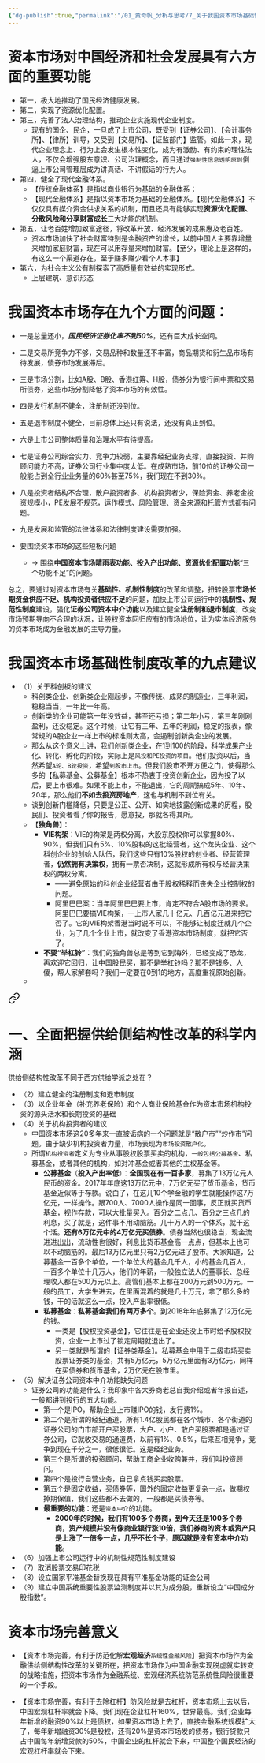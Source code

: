 ```yaml
---
{"dg-publish":true,"permalink":"/01_黄奇帆_分析与思考/7_关于我国资本市场基础性制度改革的若干思考/","dgPassFrontmatter":true}
---
```



# 资本市场对中国经济和社会发展具有六方面的重要功能

- 第一，极大地推动了国民经济健康发展。
- 第二，实现了资源优化配置。
- 第三，完善了法人治理结构，推动企业实施现代企业制度。
	- 现有的国企、民企，一旦成了上市公司，既受到【证券公司】、【会计事务所】、【律所】训导，又受到【交易所】、【证监部门】监管。如此一来，现代企业理念上、行为上会发生根本性变化，成为有激励、有约束的理性法人，不仅会增强股东意识、公司治理概念，而且通过`强制性信息透明原则`倒逼上市公司管理层成为讲真话、不讲假话的行为人。
- 第四，健全了现代金融体系。
	- 【传统金融体系】是指以商业银行为基础的金融体系；
	- 【现代金融体系】是指以资本市场为基础的金融体系。【现代金融体系】不仅仅具有媒介资金供求关系的机制，而且还具有能够实现**资源优化配置、分散风险和分享财富成长**三大功能的机制。
- 第五，让老百姓增加致富途径，将改革开放、经济发展的成果惠及老百姓。
	- 资本市场加快了社会财富特别是金融资产的增长，以前中国人主要靠增量来增加家庭财富，现在可以用存量来增加财富。【至少，理论上是这样的，有这么一个渠道存在，至于赚多赚少看个人本事】
- 第六，为社会主义公有制探索了高质量有效益的实现形式。
	- 上层建筑、意识形态

# 我国资本市场存在九个方面的问题：

- 一是总量还小，***国民经济证券化率不到50%***，还有巨大成长空间。
- 二是交易所竞争力不够，交易品种和数量还不丰富，商品期货和衍生品市场有待发展，债券市场发展滞后。
- 三是市场分割，比如A股、B股、香港红筹、H股，债券分为银行间中票和交易所债券，这些市场分割降低了资本市场的有效性。
- 四是发行机制不健全，注册制还没到位。
- 五是退市制度不健全，目前总体上还只有说法，还没有真正到位。
- 六是上市公司整体质量和治理水平有待提高。
- 七是证券公司综合实力、竞争力较弱，主要靠经纪业务支撑，直接投资、并购顾问能力不高，证券公司行业集中度太低。在成熟市场，前10位的证券公司一般能占到全行业业务量的60%甚至75%，我们现在不到30%。
- 八是投资者结构不合理，散户投资者多、机构投资者少，保险资金、养老金投资规模小，PE发展不规范，运作模式、风险管理、资金来源和托管方式都有问题。
- 九是发展和监管的法律体系和法律制度建设需要加强。

- 要围绕资本市场的这些短板问题
	- $\rightarrow$ 围绕**中国资本市场晴雨表功能、投入产出功能、资源优化配置功能**“三个功能不足”的问题。

总之，要通过对资本市场有关**基础性、机制性制度**的改革和调整，扭转股票**市场长期资金供应不足、机构投资者供应不足**的问题，加快上市公司运行中的**机制性、规范性制度**建设，强化**证券公司资本中介功能**以及建立健全**注册制和退市制度**，改变市场预期导向不合理的状况，让股权资本回归应有的市场地位，让为实体经济服务的资本市场成为金融发展的主导力量。

# 我国资本市场基础性制度改革的九点建议

- （1）关于科创板的建议
	- 科创类企业、创新类企业刚起步，不像传统、成熟的制造业，三年利润，稳稳当当，一年比一年高。
	- 创新类的企业可能第一年没效益，甚至还亏损；第二年小亏，第三年刚刚盈利，还没稳定。这个时候，让它有三年、五年的利润，稳定的报表，像常规的A股企业一样上市的标准则太高，会遏制创新类企业的发展。
	- 那么从这个意义上讲，我们创新类企业，在1到100的阶段，科学成果产业化、转化、孵化的阶段，实际上是`风投和PE投资的项目`。他们投资以后，当然希望`A轮、B轮投资`，希望`到股市上市`。但我们股市不开方便之门，使得那么多的【私募基金、公募基金】根本不热衷于投资创新企业，因为投了以后，要上市很难。如果不能上市，不能退出，它的周期搞成5年、10年、20年，那么他们**不如去投资房地产**，这也与机制不到位有关。
	- 谈到创新门槛降低，只要是公正、公开、如实地披露创新成果的历程，股民们、投资者看了你的报告，愿意投，那就各得其所。
	- 【**独角兽**】：
		- **VIE构架**：VIE的构架是两权分离，大股东股权你可以掌握80%、90%，但我们只有5%、10%股权的这批经营者，这个龙头企业、这个科创企业的创始人队伍，我们这些只有10%股权的创业者、经营管理者，**仍然拥有决策权**，拥有一票否决制，这就形成所有权与经营决策权的两权分离。
			- ——避免原始的科创企业经营者由于股权稀释而丧失企业控制权的问题。
			- 阿里巴巴案：当年阿里巴巴要上市，肯定不符合A股市场的要求。阿里巴巴要搞VIE构架，一上市人家几十亿元、几百亿元进来把它否了。它的VIE构架香港当时说不可以，不能够让制度迁就几个企业，为了几个企业上市，就改变了香港资本市场制度，就把它否了。
		- **不要“举杠铃”**：我们的独角兽总是等到它到海外，已经变成了恐龙，再欢迎它回归，让中国股民买，那不是举杠铃吗？那不是钱多、人傻，帮人家解套吗？我们一定要在0到1的地方，高度重视原始创新。
	- 
<div class="transclusion internal-embed is-loaded"><a class="markdown-embed-link" href="/01/2/#" aria-label="Open link"><svg xmlns="http://www.w3.org/2000/svg" width="24" height="24" viewBox="0 0 24 24" fill="none" stroke="currentColor" stroke-width="2" stroke-linecap="round" stroke-linejoin="round" class="svg-icon lucide-link"><path d="M10 13a5 5 0 0 0 7.54.54l3-3a5 5 0 0 0-7.07-7.07l-1.72 1.71"></path><path d="M14 11a5 5 0 0 0-7.54-.54l-3 3a5 5 0 0 0 7.07 7.07l1.71-1.71"></path></svg></a><div class="markdown-embed">



# 一、全面把握供给侧结构性改革的科学内涵

供给侧结构性改革不同于西方供给学派之处在？


</div></div>

- （2）建立健全的注册制度和退市制度
- （3）以企业年金（补充养老保险）和个人商业保险基金作为资本市场机构投资的源头活水和长期投资的基础
- （4）关于机构投资者的建议
	- 中国资本市场这20多年来一直被诟病的一个问题就是“散户市”“炒作市”问题。由于缺少机构投资者力量，市场表现为`市场投资散户化`。
	- 所谓`机构投资者`定义为专业从事股权股票买卖的机构，`一般包括公募基金`、私募基金，或者其他的机构，如对冲基金或者其他的主权基金等。
		- **公募基金**（**投入产出率低**）：**全国现在有一百多家**，募集了13万亿元人民币的资金。2017年年底这13万亿元中，7万亿元买了货币基金，货币基金近似等于存款。说白了，在这儿10个学金融的学生就能操作这7万亿元，一样操作。跟700人、7000人操作是同一回事，反正就买货币基金，视作存款，可以大批量买入。百分之二点几、百分之三点几的利息，买了就是，这件事不用动脑筋。几十万人的一个体系，就干这个活。**还有6万亿元中的4万亿元买债券**。债券当然也很稳当，现金流进进出出，流动性也很好，利息比货币基金高一点点，但基本上也可以不动脑筋的。最后13万亿元里只有2万亿元进了股市。大家知道，公募基金一百多个单位，一个单位大的基金几千人，小的基金几百人，一百多个单位十几万人，他们的年薪，一般独立法人的董事长、总经理收入都在500万元以上。高管们基本上都在200万元到500万元。一般的员工，大学生进去，在里面混着的就是几十万元，拿了那么多的钱，干的活就这么一点，投入产出率很低。
		- **私募基金**：**私募基金我们有两万多个**。到2018年年底募集了12万亿元的钱。
			- 一类是【股权投资基金】，它往往是在企业还没上市时给予股权投资，企业一上市过了锁定周期就退出了。
			- 另一类就是所谓的【证券类基金】。私募基金中用于二级市场买卖股票证券类的基金，共有5万亿元，5万亿元里面有3万亿元，同样在买债券和货币基金，2万亿元在股市里。
- （5）解决证券公司资本中介功能缺失问题
	- 证券公司的功能是什么？我印象中各大券商老总自我介绍或者年报自述，一般都讲到投行的五大功能。
		- 第一个是IPO，帮助企业上市赚IPO的钱，发行费1%。
		- 第二个是所谓的经纪通道，所有1.4亿股民都在各个城市、各个街道的证券公司的门市部开户买股票，大户、小户、散户买股票都是通过证券公司，它就收交易的通道费，以前有1%、0.5%，后来互相竞争，竞争到现在千分之一，很低很低。这是经纪业务。
		- 第三个是所谓的投资顾问，帮助工商企业收购兼并，我们叫投资顾问。
		- 第四个是投行自营业务，自己拿点钱买卖股票。
		- 第五个是固定收益，买债券等，国外的固定收益更复杂一点，做期权掉期保值，我们这些都不去做的，一般都是买债券等。
		- **最重要的功能**：还是`资本中介`的功能。
			- **2000年的时候，我们有100多个券商，到今天还是100多个券商，资产规模并没有像商业银行涨10倍，我们券商的资本或资产只是上涨了一倍多一点，几乎不长个子，原因就是没有资本中介功能**。
- （6）加强上市公司运行中的机制性规范性制度建设
- （7）取消股票交易印花税
- （8）设立国家平准基金替换现在具有平准基金功能的证金公司
- （9）建立中国系统重要性股票监测制度并以其为成分股，重新设立“中国成分股指数”。

# 资本市场完善意义

- 【资本市场完善，有利于防范化解**宏观经济**`系统性金融风险`】把资本市场作为金融供给侧结构性改革的关键所在，把资本市场作为中国金融实现脱虚就实转变的战略措施，把资本市场作为金融系统、宏观经济系统防范系统性风险很重要的一个手段。

- 【资本市场完善，有利于去除杠杆】防风险就是去杠杆，资本市场上去以后，中国宏观杠杆率就会下降。我们现在企业杠杆160%，世界最高。我们企业每年新增的融资90%以上是债权，如果资本市场上去了，直接金融系统规模扩大了，每年新增融资30%是股权，还有20%是资本市场发的债券，银行贷款只占中国每年新增贷款的50%，中国企业的杠杆就会下来，中国整个国民经济的宏观杠杆率就会下来。

























